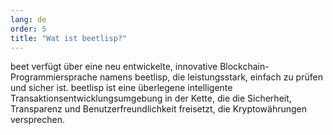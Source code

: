 ```yaml
---
lang: de
order: 5
title: "Wat ist beetlisp?"
---
```

beet verfügt über eine neu entwickelte, innovative Blockchain-Programmiersprache namens beetlisp, die leistungsstark, einfach zu prüfen und sicher ist. beetlisp ist eine überlegene intelligente Transaktionsentwicklungsumgebung in der Kette, die die Sicherheit, Transparenz und Benutzerfreundlichkeit freisetzt, die Kryptowährungen versprechen.
 
